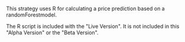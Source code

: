 This strategy uses R for calculating a price prediction based on a randomForestmodel.

The R script is included with the "Live Version". It is not included in this "Alpha Version" or the "Beta Version".
